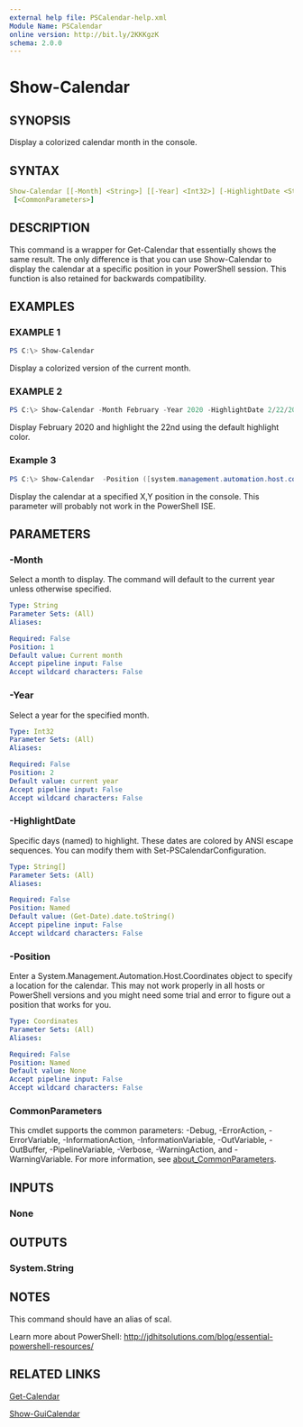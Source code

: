 ```yaml
---
external help file: PSCalendar-help.xml
Module Name: PSCalendar
online version: http://bit.ly/2KKKgzK
schema: 2.0.0
---
```


# Show-Calendar

## SYNOPSIS

Display a colorized calendar month in the console.

## SYNTAX

```yaml
Show-Calendar [[-Month] <String>] [[-Year] <Int32>] [-HighlightDate <String[]>] [-Position <Coordinates>]
 [<CommonParameters>]
```

## DESCRIPTION

This command is a wrapper for Get-Calendar that essentially shows the same result. The only difference is that you can use Show-Calendar to display the calendar at a specific position in your PowerShell session. This function is also retained for backwards compatibility.

## EXAMPLES

### EXAMPLE 1

```powershell
PS C:\> Show-Calendar
```

Display a colorized version of the current month.

### EXAMPLE 2

```powershell
PS C:\> Show-Calendar -Month February -Year 2020 -HighlightDate 2/22/20
```

Display February 2020 and highlight the 22nd using the default highlight color.

### Example 3

```powershell
PS C:\> Show-Calendar  -Position ([system.management.automation.host.coordinates]::new(75,1))
```

Display the calendar at a specified X,Y position in the console. This parameter will probably not work in the PowerShell ISE.

## PARAMETERS

### -Month

Select a month to display. The command will default to the current year unless otherwise specified.

```yaml
Type: String
Parameter Sets: (All)
Aliases:

Required: False
Position: 1
Default value: Current month
Accept pipeline input: False
Accept wildcard characters: False
```

### -Year

Select a year for the specified month.

```yaml
Type: Int32
Parameter Sets: (All)
Aliases:

Required: False
Position: 2
Default value: current year
Accept pipeline input: False
Accept wildcard characters: False
```

### -HighlightDate

Specific days (named) to highlight. These dates are colored by ANSI escape sequences. You can modify them with Set-PSCalendarConfiguration.

```yaml
Type: String[]
Parameter Sets: (All)
Aliases:

Required: False
Position: Named
Default value: (Get-Date).date.toString()
Accept pipeline input: False
Accept wildcard characters: False
```

### -Position

Enter a System.Management.Automation.Host.Coordinates object to specify a location for the calendar. This may not work properly in all hosts or PowerShell versions and you might need some trial and error to figure out a position that works for you.

```yaml
Type: Coordinates
Parameter Sets: (All)
Aliases:

Required: False
Position: Named
Default value: None
Accept pipeline input: False
Accept wildcard characters: False
```

### CommonParameters

This cmdlet supports the common parameters: -Debug, -ErrorAction, -ErrorVariable, -InformationAction, -InformationVariable, -OutVariable, -OutBuffer, -PipelineVariable, -Verbose, -WarningAction, and -WarningVariable. For more information, see [about_CommonParameters](http://go.microsoft.com/fwlink/?LinkID=113216).

## INPUTS

### None

## OUTPUTS

### System.String

## NOTES

This command should have an alias of scal.

Learn more about PowerShell: http://jdhitsolutions.com/blog/essential-powershell-resources/

## RELATED LINKS

[Get-Calendar](Get-Calendar.md)

[Show-GuiCalendar](Show-GuiCalendar.md)
